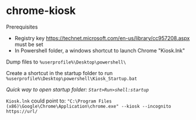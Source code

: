 # chrome-kiosk

Prerequisites

* Registry key https://technet.microsoft.com/en-us/library/cc957208.aspx must be set
* In Powershell folder, a windows shortcut to launch Chrome "Kiosk.lnk"


Dump files to `%userprofile%\Desktop\powershell\`

Create a shortcut in the startup folder to run `%userprofile%\Desktop\powershell\Kiosk_Startup.bat`

_Quick way to open startup folder: `Start>Run>shell:startup`_

`Kiosk.lnk` could point to:
`"C:\Program Files (x86)\Google\Chrome\Application\chrome.exe" --kiosk --incognito https://url/`
